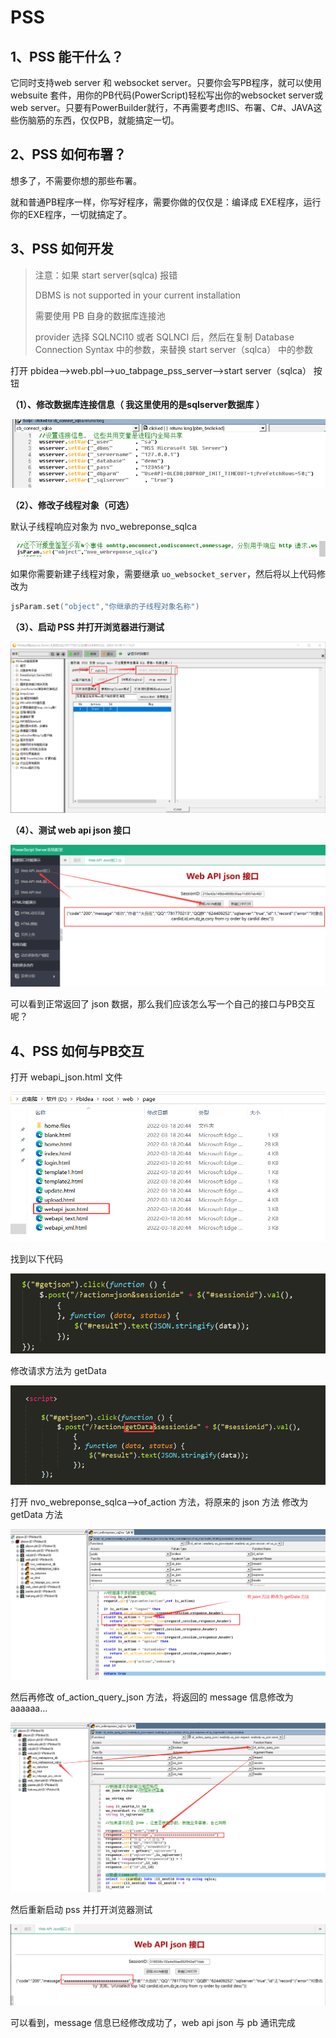 # PSS

## 1、PSS 能干什么？

它同时支持web server 和 websocket server。只要你会写PB程序，就可以使用 websuite 套件，用你的PB代码(PowerScript)轻松写出你的websocket server或 web server。只要有PowerBuilder就行，不再需要考虑IIS、布署、C#、JAVA这些伤脑筋的东西，仅仅PB，就能搞定一切。

## 2、PSS 如何布署？

想多了，不需要你想的那些布署。

就和普通PB程序一样，你写好程序，需要你做的仅仅是：编译成 EXE程序，运行你的EXE程序，一切就搞定了。

## 3、PSS 如何开发

> 注意：如果 start server(sqlca) 报错
>
> DBMS is not supported in your current installation
>
> 需要使用 PB 自身的数据库连接池
>
> provider 选择  SQLNCI10 或者 SQLNCI 后，然后在复制 Database Connection Syntax 中的参数，来替换 start server（sqlca） 中的参数

打开 pbidea—>web.pbl——>uo_tabpage_pss_server——>start server（sqlca） 按钮

**（1）、修改数据库连接信息（ 我这里使用的是sqlserver数据库 ）**

![img](PSS/1.png)

**（2）、修改子线程对象（可选）**

默认子线程响应对象为  nvo_webreponse_sqlca

![img](PSS/2.png)

如果你需要新建子线程对象，需要继承 `uo_websocket_server`，然后将以上代码修改为   

```c
jsParam.set("object","你继承的子线程对象名称")
```

**（3）、启动 PSS 并打开浏览器进行测试**

![img](PSS/3.png)

**（4）、测试 web api json 接口**

![img](PSS/4.png)

可以看到正常返回了 json 数据，那么我们应该怎么写一个自己的接口与PB交互呢？

## 4、PSS 如何与PB交互

打开 webapi_json.html 文件

![img](PSS/5.png)

找到以下代码

![img](PSS/6.png)

修改请求方法为  getData

![img](PSS/7.png)



打开 nvo_webreponse_sqlca——>of_action 方法，将原来的 json 方法 修改为 getData 方法

![img](PSS/8.png)

然后再修改  of_action_query_json 方法，将返回的 message 信息修改为 aaaaaa...

![img](PSS/9.png)

然后重新启动 pss 并打开浏览器测试

![img](PSS/10.png)

可以看到，message 信息已经修改成功了，web api json 与 pb 通讯完成
